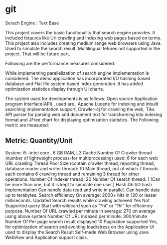 git
===

Serach Engine : Text Base

This project covers the basic functionality that search engine provides.
It included fetaures like Url crawling and Indexing web pages based on terms.
This project also includes creating medium range web browsers using Java. Used to simulate the search result.
Multilingual fetures not supported in the project. That will be future part.

Following are the performance measures considered:

While implementing parallelization of search engine implementation is considered. The demo application has incorporated I/O hashing based database and Flat file system based index generation. It has added optimization statistics display through UI charts.

The system used for developments is as follows:
Open source Application program Interface(API) , used are , Apache Lucene for indexing and inbuilt searching implementation support, Crawler-4j for crawling the web, Tika API parser for parsing web and document text for transforming into indexing format and JFree chart for displaying optimization statistics.
The Following metric are measured:

Metric:	Quantity/Unit
-----------------------------------------------------------
System:	 i5 –intel core , 6 GB RAM, L3 Cache
Number Of Crawler thread (number of  lightweight process-for multiprocessing) used:	6 for each web URL crawling
Thread Pool Size (contain crawler thread, reporting thread, database reader and writer thread): 	10 Main thread, out of which 7 threads each contains 6 crawling thread and remaining 3 thread for other operations.
Number Of Indexer thread:	20 
Number Of search thread:	1 (Can be more than one, but it is kept to simulate one user.)
Hash Db I/O hash implementation	Can handle data read and write in parallel. Can handle data up to terabytes.
Search efficiency	On average: 2000+ hits in 120 or lesser milliseconds.
Updated Search results while crawling achieved	Yes
Not Supported query	Start with wildcard such as “*hi” or “?hi” for efficiency purpose.
Number Of URL crawled per minute in average:	270 on average using above system
Number Of URL indexed per minute:	300/minute
Number Of Per page search result displayed	10 
Pagination supported	Yes, for optimization of search and avoiding load/stress on the Application
UI used to display the Search Result	Self-made Web Browser using Java WebView and Application support class.
